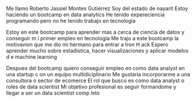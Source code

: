 
Me llamo Roberto Jassiel Montes Gutiérrez
Soy del estado de nayarit
Estoy haciendo un bootcamp en data analytics
He tenido expereciencia programando pero no he tenido trabajo en tecnologia

Estoy en este bootcamp para aprender mas a cerca de ciencia de datos y conseguir m
i primer empleo en tecnologia
Me trajo a este bootcamp la motivavion que me dio mi  hermano para entrar a Iron H
ack
Espero aprender mucho sobre estadistica, hacer visualizaciones y aplicar modelos d
e machine learning

Despues del bootcamp quiero conseguir empleo en como data analyst en una startup c
on un equipo multidiciplinario
Me gustaria incorporarme a una consultora o sector de ecomerce
El rol que busco es como data analyst o roles de data scientist
Mi objetivo profesional es seguir formandome y llegar a ser un data scientist comp
leto

